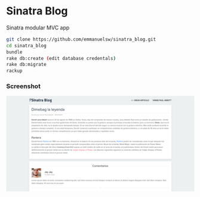 # Sinatra Blog

Sinatra modular MVC app

~~~bash
git clone https://github.com/emmanuelsw/sinatra_blog.git
cd sinatra_blog
bundle
rake db:create (edit database credentals)
rake db:migrate
rackup
~~~

### Screenshot
![Screenshot](https://github.com/emmanuelsw/sinatra_blog/blob/master/screenshot.png)
